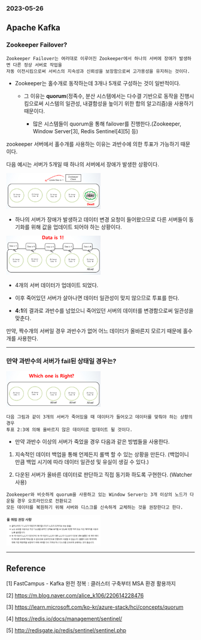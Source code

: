 ### 2023-05-26

## **Apache Kafka**

### Zookeeper Failover?
```
Zookeeper Failover는 여러대로 이루어진 Zookeeper에서 하나의 서버에 장애가 발생하면 다른 정상 서버로 작업을
자동 이전시킴으로써 서비스의 지속성과 신뢰성을 보장함으로써 고가용성을 유지하는 것이다.
```

- Zookeeper는 홀수개로 동작하는데 3개나 5개로 구성하는 것이 일반적이다. 

    - 그 이유는 **quorum**(정족수, 분산 시스템에서는 다수결 기반으로 동작을 진행시킴으로써 시스템의 일관성, 내결함성을 높이기 위한 합의 알고리즘)을 사용하기 때문이다.

        - 많은 시스템들이 quorum을 통해 failover를 진행한다.(Zookeeper, Window Server[3], Redis Sentinel[4][5] 등)

zookeeper 서버에서 홀수개를 사용하는 이유는 과반수에 의한 투표가 가능하기 때문이다.

다음 예시는 서버가 5개일 때 하나의 서버에서 장애가 발생한 상황이다.

<img src="./image/zookeeper_failover1.png" style="width:50%;">

- 하나의 서버가 장애가 발생하고 데이터 변경 요청이 들어왔으므로 다른 서버들이 동기화를 위해 값을 업데이트 되어야 하는 상황이다.

<img src="./image/zookeeper_failover2.png" style="width:50%;">

- 4개의 서버 데이터가 업데이트 되었다.

- 이후 죽어있던 서버가 살아나면 데이터 일관성이 맞지 않으므로 투표를 한다.

- **4:1**의 결과로 과반수를 넘었으니 죽어있던 서버의 데이터를 변경함으로써 일관성을 맞춘다.

만약, 짝수개의 서버일 경우 과반수가 없어 어느 데이터가 올바른지 모르기 때문에 홀수개를 사용한다.


---

### 만약 과반수의 서버가 fail된 상태일 경우는?

<img src="./image/zookeeper_failover3.png" style="width:50%;">

```
다음 그림과 같이 3개의 서버가 죽어있을 때 데이터가 들어오고 데이터를 맞춰야 하는 상황의 경우
투표 2:3에 의해 올바르지 않은 데이터로 업데이트 될 것이다.
```


- 만약 과반수 이상의 서버가 죽었을 경우 다음과 같은 방법들을 사용한다.

1. 지속적인 데이터 백업을 통해 언제든지 롤백 할 수 있는 상황을 만든다. (백업이니 만큼 백업 시기에 따라 데이터 일관성 및 유실이 생길 수 있다.)

2. 다운된 서버가 올바른 데이터로 판단하고 직접 동기화 하도록 구현한다. (Watcher 사용)


```
Zookeeper와 비슷하게 quorum을 사용하고 있는 Window Server는 3개 이상의 노드가 다운될 경우 오프라인으로 전환되고 
모든 데이터를 복원하기 위해 서버와 디스크를 신속하게 교체하는 것을 권장한다고 한다.
```

<img src="./image/windowServer_failover1.png" style="width:50%;">


---

Reference 
---
[1] FastCampus - Kafka 완전 정복 : 클러스터 구축부터 MSA 환경 활용까지

[2] https://m.blog.naver.com/alice_k106/220614228476

[3] https://learn.microsoft.com/ko-kr/azure-stack/hci/concepts/quorum

[4] https://redis.io/docs/management/sentinel/

[5] http://redisgate.jp/redis/sentinel/sentinel.php
